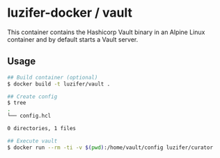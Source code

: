 # luzifer-docker / vault

This container contains the Hashicorp Vault binary in an Alpine Linux container and by default starts a Vault server.

## Usage

```bash
## Build container (optional)
$ docker build -t luzifer/vault .

## Create config
$ tree
.
└── config.hcl

0 directories, 1 files

## Execute vault
$ docker run --rm -ti -v $(pwd):/home/vault/config luzifer/curator
```

